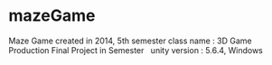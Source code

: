 # mazeGame
Maze Game created in 2014, 5th semester
class name : 3D Game Production
Final Project in Semester
  
unity version : 5.6.4, Windows
  

